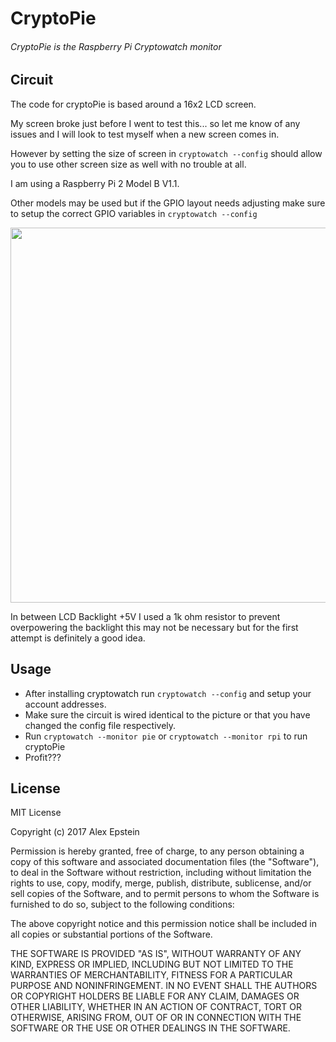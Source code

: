 # CryptoPie
###### CryptoPie is the Raspberry Pi Cryptowatch monitor

## Circuit
The code for cryptoPie is based around a 16x2 LCD screen.

My screen broke just before I went to test this... so let me know of any issues and I will look to test myself when a new screen comes in.

However by setting the size of screen in ```cryptowatch --config``` should allow you to use other screen size as well with no trouble at all.

I am using a Raspberry Pi 2 Model B V1.1.

Other models may be used but if the GPIO layout needs adjusting make sure to setup the correct GPIO variables in ```cryptowatch --config```

<img src="https://s26.postimg.org/4u2qontnt/Cryptowatch_First_Circuit.png" height="600px" width="700px" align= "center">

In between LCD Backlight +5V I used a 1k ohm resistor to prevent overpowering the backlight this may not be necessary but for the first attempt is definitely a good idea.

## Usage

* After installing cryptowatch run ```cryptowatch --config``` and setup your account addresses.
* Make sure the circuit is wired identical to the picture or that you have changed the config file respectively.
* Run ```cryptowatch --monitor pie``` or ```cryptowatch --monitor rpi``` to run cryptoPie
* Profit???

## License

MIT License

Copyright (c) 2017 Alex Epstein

Permission is hereby granted, free of charge, to any person obtaining a copy of this software and associated documentation files (the "Software"), to deal in the Software without restriction, including without limitation the rights to use, copy, modify, merge, publish, distribute, sublicense, and/or sell copies of the Software, and to permit persons to whom the Software is furnished to do so, subject to the following conditions:

The above copyright notice and this permission notice shall be included in all copies or substantial portions of the Software.

THE SOFTWARE IS PROVIDED "AS IS", WITHOUT WARRANTY OF ANY KIND, EXPRESS OR IMPLIED, INCLUDING BUT NOT LIMITED TO THE WARRANTIES OF MERCHANTABILITY, FITNESS FOR A PARTICULAR PURPOSE AND NONINFRINGEMENT. IN NO EVENT SHALL THE AUTHORS OR COPYRIGHT HOLDERS BE LIABLE FOR ANY CLAIM, DAMAGES OR OTHER LIABILITY, WHETHER IN AN ACTION OF CONTRACT, TORT OR OTHERWISE, ARISING FROM, OUT OF OR IN CONNECTION WITH THE SOFTWARE OR THE USE OR OTHER DEALINGS IN THE SOFTWARE.
